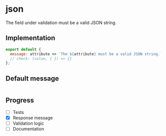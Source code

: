 # json

The field under validation must be a valid JSON string.


## Implementation

```js
export default {
  message: attribute => `The ${attribute} must be a valid JSON string.`
  // check: (value, { }) => {}
};

```

## Default message

```

```

## Progress

- [ ] Tests
- [x] Response message
- [ ] Validation logic
- [ ] Documentation
